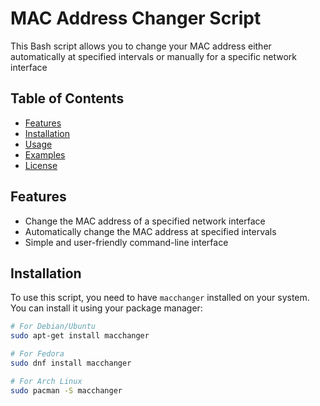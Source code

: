 # MAC Address Changer Script

This Bash script allows you to change your MAC address either automatically at specified intervals or manually for a specific network interface

## Table of Contents

- [Features](#features)
- [Installation](#installation)
- [Usage](#usage)
- [Examples](#examples)
- [License](#license)

## Features

- Change the MAC address of a specified network interface
- Automatically change the MAC address at specified intervals
- Simple and user-friendly command-line interface

## Installation

To use this script, you need to have `macchanger` installed on your system. You can install it using your package manager:

```bash
# For Debian/Ubuntu
sudo apt-get install macchanger

# For Fedora
sudo dnf install macchanger

# For Arch Linux
sudo pacman -S macchanger
